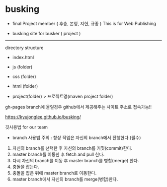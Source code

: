 # busking

- final Project 
member ( 후승, 본영, 지현, 규종 )
This is for Web Publishing

* busking site for busker ( project )


-------------------
directory structure

- index.html
- js (folder)
- css (folder)
- html (folder)


- project(folder) > 프로젝트명(maven project folder)

gh-pages branch에 올릴경우
github에서 제공해주는 사이트 주소로 접속가능!!

https://kyujonglee.github.io/busking/


깃사용법 for our team

- branch 사용법
주의 : 항상 작업은 자신의 branch에서 진행한다.(필수)
1. 자신의 branch를 선택한 후 자신의 branch를 커밋(commit)한다.
2. master branch를 이동한 후 fetch and pull 한다.
3. 다시 자신의 branch를 이동 후 master branch를 병합(merge) 한다.
4. 충돌을 잡는다.
5. 충돌을 잡은 뒤에 master branch로 이동한다.
6. master branch에서 자신의 branch를 merge(병합)한다.


